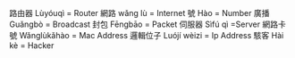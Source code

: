 路由器 Lùyóuqì = Router
網路 wǎng lù = Internet
號 Hào = Number
廣播 Guǎngbò = Broadcast
封包 Fēngbāo = Packet
伺服器 Sìfú qì =Server
網路卡號 Wǎnglùkǎhào = Mac Address
邏輯位子 Luójí wèizi = Ip Address
駭客 Hài kè = Hacker
